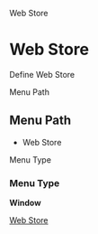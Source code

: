 
Web Store
# Web Store


Define Web Store

Menu Path
## Menu Path



- Web Store

Menu Type
### Menu Type

**Window**


[Web Store](../../functional-guide/window/window-web-store.md)